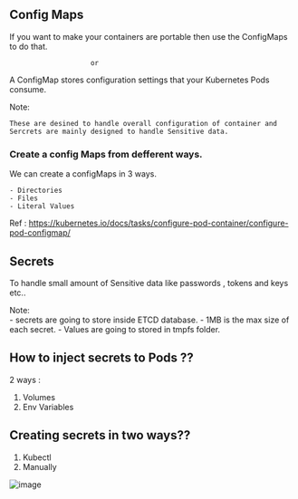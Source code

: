 
## Config Maps

If you want to make your containers are portable then use the ConfigMaps to do that.

                        or
                        
A ConfigMap stores configuration settings that your Kubernetes Pods consume.

Note:  
    
    These are desined to handle overall configuration of container and Sercrets are mainly designed to handle Sensitive data.

### Create a config Maps from defferent ways.

We can create a configMaps in 3 ways.

    - Directories
    - Files
    - Literal Values
    
Ref : https://kubernetes.io/docs/tasks/configure-pod-container/configure-pod-configmap/


## Secrets

To handle small amount of Sensitive data like passwords , tokens and keys etc..

Note:  
    - secrets are going to store inside ETCD database.
    - 1MB is the max size of each secret.
    - Values are going to stored in tmpfs folder.
    
    
## How to inject secrets to Pods ??

2 ways : 

  1. Volumes
  2. Env Variables
  
## Creating secrets in two ways??
  
  1. Kubectl
  2. Manually
  
  ![image](https://github.com/learn-with-devops/devops/blob/master/k8s/kubernetes/images/secrets_keys.PNG)
  



